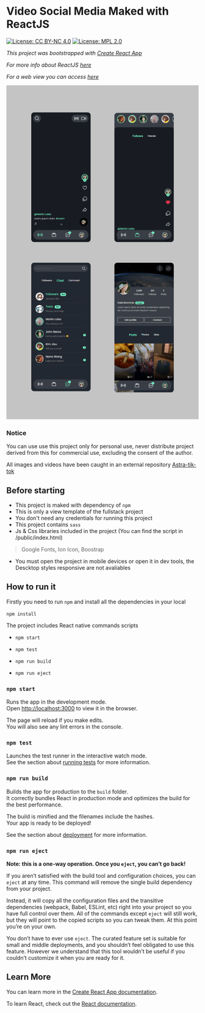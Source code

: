 # Video Social Media Maked with ReactJS

[![License: CC BY-NC 4.0](https://licensebuttons.net/l/by-nc/4.0/80x15.png)](https://creativecommons.org/licenses/by-nc/4.0/) [![License: MPL 2.0](https://img.shields.io/badge/License-MPL%202.0-brightgreen.svg)](https://opensource.org/licenses/MPL-2.0)



_This project was bootstrapped with [Create React App](https://github.com/facebook/create-react-app)_

_For more info about ReactJS [here](https://reactjs.org)_

_For a web view you can access [here](https://)_

![image](./tutorial/simply_view.png)

### Notice

You can use use this project only for personal use, never distribute project derived from this for commercial use, excluding the consent of the author.

All images and videos have been caught in an external repository [Astra-tik-tok](https://github.com/datastaxdevs/workshop-astra-tik-tok)

## Before starting

* This project is maked with dependency of ``npm``
* This is only a view template of the fullstack project
* You don't need any credentials for running this project
* This project contains ``sass``
* Js & Css libraries included in the project (You can find the script in /public/index.html)

>    Google Fonts, Ion Icon, Boostrap

* You must open the project in mobile devices or open it in dev tools, the Descktop styles responsive are not avaliables

## How to run it

Firstly you need to run ``npm`` and install all the dependencies in your local

``npm install``

The project includes React native commands scripts

* ```npm start```

* ```npm test```

* ```npm run build```

* ```npm run eject```


### `npm start`

Runs the app in the development mode.\
Open [http://localhost:3000](http://localhost:3000) to view it in the browser.

The page will reload if you make edits.\
You will also see any lint errors in the console.

### `npm test`

Launches the test runner in the interactive watch mode.\
See the section about [running tests](https://facebook.github.io/create-react-app/docs/running-tests) for more information.

### `npm run build`

Builds the app for production to the `build` folder.\
It correctly bundles React in production mode and optimizes the build for the best performance.

The build is minified and the filenames include the hashes.\
Your app is ready to be deployed!

See the section about [deployment](https://facebook.github.io/create-react-app/docs/deployment) for more information.

### `npm run eject`

**Note: this is a one-way operation. Once you `eject`, you can’t go back!**

If you aren’t satisfied with the build tool and configuration choices, you can `eject` at any time. This command will remove the single build dependency from your project.

Instead, it will copy all the configuration files and the transitive dependencies (webpack, Babel, ESLint, etc) right into your project so you have full control over them. All of the commands except `eject` will still work, but they will point to the copied scripts so you can tweak them. At this point you’re on your own.

You don’t have to ever use `eject`. The curated feature set is suitable for small and middle deployments, and you shouldn’t feel obligated to use this feature. However we understand that this tool wouldn’t be useful if you couldn’t customize it when you are ready for it.

## Learn More

You can learn more in the [Create React App documentation](https://facebook.github.io/create-react-app/docs/getting-started).

To learn React, check out the [React documentation](https://reactjs.org/).
